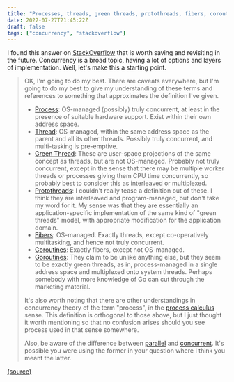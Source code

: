 ```yaml
---
title: "Processes, threads, green threads, protothreads, fibers, coroutines: what's the difference?"
date: 2022-07-27T21:45:22Z
draft: false
tags: ["concurrency", "stackoverflow"]
---
```


I found this answer on [StackOverflow][1] that is worth saving and revisiting in the future.
Concurrency is a broad topic, having a lot of options and layers of implementation. Well, let's
make this a starting point.

> OK, I'm going to do my best. There are caveats everywhere, but I'm going to do my best to
> give my understanding of these terms and references to something that approximates the
> definition I've given.
>
> - [Process][2]: OS-managed (possibly) truly concurrent, at least in the presence of suitable
>   hardware support. Exist within their own address space.
> - [Thread][3]: OS-managed, within the same address space as the parent and all its other threads.
>   Possibly truly concurrent, and multi-tasking is pre-emptive.
> - [Green Thread][4]: These are user-space projections of the same concept as threads, but are
>   not OS-managed. Probably not truly concurrent, except in the sense that there may be multiple
>   worker threads or processes giving them CPU time concurrently, so probably best to consider this
>   as interleaved or multiplexed.
> - [Protothreads][5]: I couldn't really tease a definition out of these. I think they are
>   interleaved and program-managed, but don't take my word for it. My sense was that they are
>   essentially an application-specific implementation of the same kind of "green threads" model,
>   with appropriate modification for the application domain.
> - [Fibers][6]: OS-managed. Exactly threads, except co-operatively multitasking, and hence not
>   truly concurrent.
> - [Coroutines][7]: Exactly fibers, except not OS-managed.
> - [Goroutines][8]: They claim to be unlike anything else, but they seem to be exactly green
>   threads, as in, process-managed in a single address space and multiplexed onto system threads.
>   Perhaps somebody with more knowledge of Go can cut through the marketing material.
>
> It's also worth noting that there are other understandings in concurrency theory of the term
> "process", in the [process calculus][9] sense. This definition is orthogonal to those above, but
> I just thought it worth mentioning so that no confusion arises should you see process used in
> that sense somewhere.
>
> Also, be aware of the difference between [parallel][10] and [concurrent][11]. It's possible you
> were using the former in your question where I think you meant the latter.

[(source)][1]

[1]: https://stackoverflow.com/a/3325985
[2]: http://en.wikipedia.org/wiki/Process_(computing)
[3]: http://en.wikipedia.org/wiki/Thread_(computer_science)
[4]: http://en.wikipedia.org/wiki/Green_threads
[5]: http://www.sics.se/~adam/pt/
[6]: http://en.wikipedia.org/wiki/Fiber_(computer_science)
[7]: http://en.wikipedia.org/wiki/Coroutine
[8]: http://www.go-program.com/goroutines/
[9]: http://en.wikipedia.org/wiki/Process_calculus
[10]: http://en.wikipedia.org/wiki/Parallel_computing
[11]: http://en.wikipedia.org/wiki/Concurrency_(computer_science)
